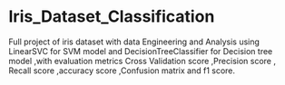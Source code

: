 # Iris_Dataset_Classification
Full project of iris dataset with data Engineering and Analysis using LinearSVC for SVM model and DecisionTreeClassifier for Decision tree model ,with evaluation metrics Cross Validation score ,Precision score , Recall score ,accuracy score ,Confusion matrix and f1 score. 
